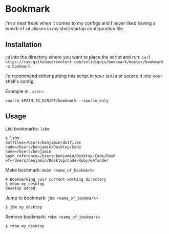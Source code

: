 # Bookmark

I'm a neat freak when it comes to my configs and I never liked having a bunch of `cd` aliases in my shell startup configuration file.

## Installation
`cd` into the directory where you want to place the script and run:
`curl https://raw.githubusercontent.com/solidiquis/bookmark/master/bookmark -o bookmark`

I'd recommend either putting this script in your `$PATH` or source it into your shell's config.

Example in `.zshrc`:
```
source $PATH_TO_SCRIPT/bookmark --source_only
```

## Usage
List bookmarks: `lsbm`
```
$ lsbm
dotfiles=/Users/benjamin/dotfiles
code=/Users/benjamin/Desktop/Code
home=/Users/benjamin
bash_reference=/Users/benjamin/Desktop/Code/Bash
wf=/Users/benjamin/Desktop/Code/Ruby/wefunder
```

Make bookmark: `mkbm <name_of_bookmark>`
```
# Bookmarking your current working directory
$ mkbm my_desktop
desktop added.
```

Jump to bookmark: `jbm <name_of_bookmark>`
```
$ jbm my_desktop
```

Remove bookmark: `rmbm <name_of_bookmark>`
```
$ rmbm my_desktop
```
